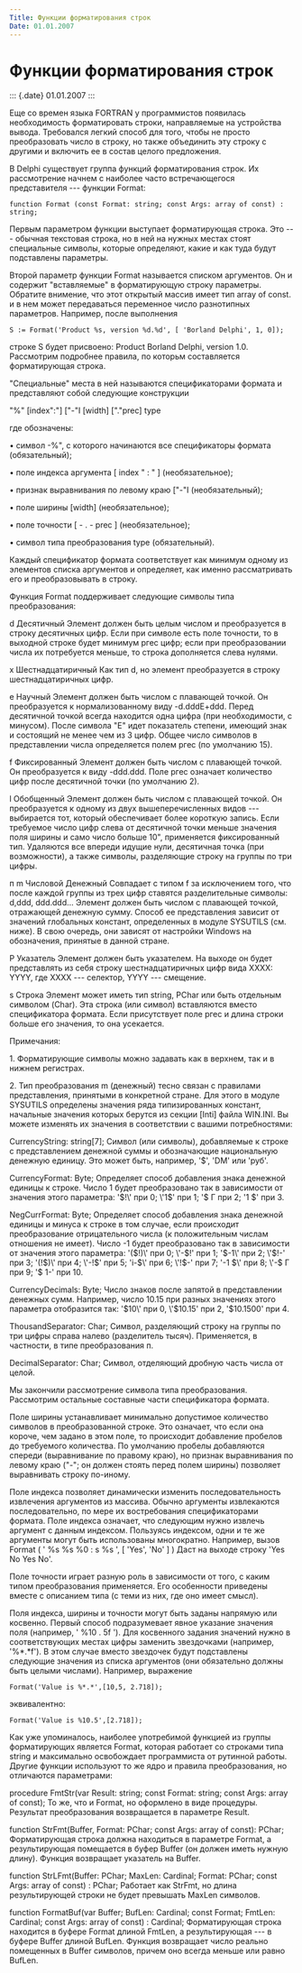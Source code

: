 ```yaml
---
Title: Функции форматирования строк
Date: 01.01.2007
---
```



Функции форматирования строк
============================

::: {.date}
01.01.2007
:::

Еще со времен языка FORTRAN у программистов появилась необходимость
форматировать строки, направляемые на устройства вывода. Требовался
легкий способ для того, чтобы не просто преобразовать число в строку, но
также объединить эту строку с другими и включить ее в состав целого
предложения.

В Delphi существует группа функций форматирования строк. Их рассмотрение
начнем с наиболее часто встречающегося представителя --- функции Format:

    function Format (const Format: string; const Args: array of const) : string;

Первым параметром функции выступает форматирующая строка. Это ---
обычная текстовая строка, но в ней на нужных местах стоят специальные
символы, которые определяют, какие и как туда будут подставлены
параметры.

Второй параметр функции Format называется списком аргументов. Он и
содержит "вставляемые" в форматирующую строку параметры. Обратите
внимение, что этот открытый массив имеет тип array of const. и в нем
может передаваться переменное число разнотипных параметров. Например,
после выполнения

    S := Format('Product %s, version %d.%d', [ 'Borland Delphi', 1, 0]);

строке S будет присвоено: Product Borland Delphi, version 1.0.
Рассмотрим подробнее правила, по которьм составляется форматирующая
строка.

"Специальные" места в ней называются спецификаторами формата и
представляют собой следующие конструкции

"%" [index":"] ["-"I [width] ["."prec] type

где обозначены:

• символ -%", с которого начинаются все спецификаторы формата
(обязательный);

• поле индекса аргумента [ index " : " ] (необязательное);

• признак выравнивания по левому краю ["-"I (необязательный);

• поле ширины [width] (необязательное);

• поле точности [ - . - prec ] (необязательное);

• символ типа преобразования type (обязательный).

Каждый спецификатор формата соответствует как минимум одному из
элементов списка аргументов и определяет, как именно рассматривать его и
преобразовывать в строку.

Функция Format поддерживает следующие символы типа преобразования:

d        Десятичный        Элемент должен быть целым числом и
преобразуется в строку десятичных цифр. Если при символе есть поле
точности, то в выходной строке будет минимум ргес цифр; если при
преобразовании числа их потребуется меньше, то строка дополняется слева
нулями.        

х        Шестнадцатиричный        Как тип d, но элемент преобразуется в
строку шестнадцатиричных цифр.        

е        Научный        Элемент должен быть числом с плавающей точкой.
Он преобразуется к нормализованному виду -d.dddE+ddd. Перед десятичной
точкой всегда находится одна цифра (при необходимости, с минусом). После
символа "Е" идет показатель степени, имеющий знак и состоящий не менее
чем из 3 цифр. Общее число символов в представлении числа определяется
полем ргес (по умолчанию 15).        

f        Фиксированный        Элемент должен быть числом с плавающей
точкой. Он преобразуется к виду -ddd.ddd. Поле ргес означает количество
цифр после десятичной точки (по умолчанию 2).        

l        Обобщенный        Элемент должен быть числом с плавающей
точкой. Он преобразуется к одному из двух вышеперечисленных видов ---
выбирается тот, который обеспечивает более короткую запись. Если
требуемое число цифр слева от десятичной точки меньше значения поля
ширины и само число больше 10", применяется фиксированный тип.
Удаляются все впереди идущие нули, десятичная точка (при возможности), а
также символы, разделяющие строку на группы по три цифры.        

п m        Числовой Денежный        Совпадает с типом f за исключением
того, что после каждой группы из трех цифр ставятся разделительные
символы: d,ddd, ddd.ddd... Элемент должен быть числом с плавающей
точкой, отражающей денежную сумму. Способ ее представления зависит от
значений глобальных констант, определенных в модуле SYSUTILS (см. ниже).
В свою очередь, они зависят от настройки Windows на обозначения,
принятые в данной стране.        

Р        Указатель        Элемент должен быть указателем. На выходе он
будет представлять из себя строку шестнадцатиричных цифр вида ХХХХ:
YYYY, где ХХХХ --- селектор, YYYY --- смещение.        

s        Строка        Элемент может иметь тип string, PChar или быть
отдельным символом (Char). Эта строка (или символ) вставляются вместо
спецификатора формата. Если присутствует поле ргес и длина строки больше
его значения, то она усекается.        

Примечания:

1\. Форматирующие символы можно задавать как в верхнем, так и в нижнем
регистрах.

2\. Тип преобразования m (денежный) тесно связан с правилами
представления, принятыми в конкретной стране. Для этого в модуле
SYSUTILS определены значения ряда типизированных констант, начальные
значения которых берутся из секции [Inti] файла WIN.INI. Вы можете
изменять их значения в соответствии с вашими потребностями:

CurrencyString: string[7];        Символ (или символы), добавляемые к
строке с представлением денежной суммы и обозначающие национальную
денежную единицу. Это может быть, например, \'$\', \'DM\' или \'руб\'.
       

CurrencyFormat: Byte;        Определяет способ добавления знака денежной
единицы к строке. Число 1 будет преобразовано так в зависимости от
значения этого параметра: \'$!\' при 0; \'1$\' при 1; \'$ Г при 2;
\'1 $\' при 3.        

NegCurrFormat: Byte;        Определяет способ добавления знака денежной
единицы и минуса к строке в том случае, если происходит преобразование
отрицательного числа (к положительным числам отношения не имеет). Число
-1 будет преобразовано так в зависимости от значения этого параметра:
\'($!)\' при 0; \'-$!\' при 1; \'$-1\' при 2; \'$!-\' при 3;
\'(!$)\' при 4; \'-!$\' при 5; \'i-$\' при 6; \'!$-\' при 7; \'-1
$\' при 8; \'-$ Г при 9; \'$ 1-\' при 10.        

CurrencyDecimals: Byte;        Число знаков после запятой в
представлении денежных сумм. Например, число 10.15 при разных значениях
этого параметра отобразится так: \'$10\' при 0, \'$10.15\' при 2,
\'$10.1500\' при 4.        

ThousandSeparator: Char;        Символ, разделяющий строку на группы по
три цифры справа налево (разделитель тысяч). Применяется, в частности, в
типе преобразования п.        

DecimalSeparator: Char;        Символ, отделяющий дробную часть числа от
целой.        

Мы закончили рассмотрение символа типа преобразования. Рассмотрим
остальные составные части спецификатора формата.

Поле ширины устанавливает минимально допустимое количество символов в
преобразованной строке. Это означает, что если она короче, чем задано в
этом поле, то происходит добавление пробелов до требуемого количества.
По умолчанию пробелы добавляются спереди (выравнивание по правому краю),
но признак выравнивания по левому краю ("-"; он должен стоять перед
полем ширины) позволяет выравнивать строку по-иному.

Поле индекса позволяет динамически изменить последовательность
извлечения аргументов из массива. Обычно аргументы извлекаются
последовательно, по мере их востребования спецификаторами формата. Поле
индекса означает, что следующим нужно извлечь аргумент с данным
индексом. Пользуясь индексом, одни и те же аргументы могут быть
использованы многократно. Например, вызов Format ( \' %s %s %0 : s %s
\', [ \'Yes\', \'No\' ] ) Даст на выходе строку \'Yes No Yes No\'.

Поле точности играет разную роль в зависимости от того, с каким типом
преобразования применяется. Его особенности приведены вместе с описанием
типа (с теми из них, где оно имеет смысл).

Поля индекса, ширины и точности могут быть заданы напрямую или косвенно.
Первый способ подразумевает явное указание значения поля (например, \'
%10 . 5f \'). Для косвенного задания значений нужно в соответствующих
местах цифры заменить звездочками (например, \'%*.*f\'). В этом случае
вместо звездочек будут подставлены следующие значения из списка
аргументов (они обязательно должны быть целыми числами). Например,
выражение

    Format('Value is %*.*',[10,5, 2.718]);

эквивалентно:

    Format('Value is %10.5',[2.718]);

Как уже упоминалось, наиболее употребимой функцией из группы
форматирующих является Format, которая работает со строками типа string
и максимально освобождает программиста от рутинной работы. Другие
функции используют то же ядро и правила преобразования, но отличаются
параметрами:

procedure FmtStr(var Result: string; const Format: string; const Args:
array of const);        To же, что и Format, но оформлено в виде
процедуры. Результат преобразования возвращается в параметре Result.    
   

function StrFmt(Buffer, Format: PChar; const Args: array of const):
PChar;        Форматирующая строка должна находиться в параметре Format,
а результирующая помещается в буфер Buffer (он должен иметь нужную
длину). Функция возвращает указатель на Buffer.        

function StrLFmt(Buffer: PChar; MaxLen: Cardinal; Format: PChar; const
Args: array of const) : PChar;        Работает как StrFmt, но длина
результирующей строки не будет превышать MaxLen символов.

function FormatBuf(var Buffer; BufLen: Cardinal; const Format; FmtLen:
Cardinal; const Args: array of const) : Cardinal;        Форматирующая
строка находится в буфере Format длиной FmtLen, a результирующая --- в
буфере Buffer длиной BufLen. Функция возвращает число реально помещенных
в Buffer символов, причем оно всегда меньше или равно BufLen.        
